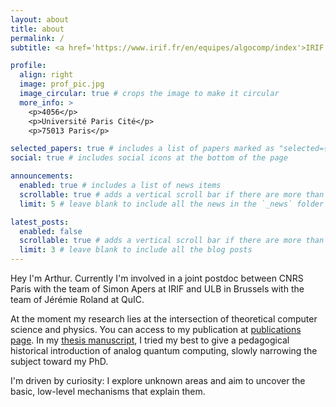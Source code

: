 ```yaml
---
layout: about
title: about
permalink: /
subtitle: <a href='https://www.irif.fr/en/equipes/algocomp/index'>IRIF (CNRS)</a>. Université Paris Cité, Bâtiment Sophie Germain.

profile:
  align: right
  image: prof_pic.jpg
  image_circular: true # crops the image to make it circular
  more_info: >
    <p>4056</p>
    <p>Université Paris Cité</p>
    <p>75013 Paris</p>

selected_papers: true # includes a list of papers marked as "selected={true}"
social: true # includes social icons at the bottom of the page

announcements:
  enabled: true # includes a list of news items
  scrollable: true # adds a vertical scroll bar if there are more than 3 news items
  limit: 5 # leave blank to include all the news in the `_news` folder

latest_posts:
  enabled: false
  scrollable: true # adds a vertical scroll bar if there are more than 3 new posts items
  limit: 3 # leave blank to include all the blog posts
---
```


Hey I'm Arthur. Currently I'm involved in a joint postdoc between CNRS Paris with the team of Simon Apers at IRIF and ULB in Brussels with the team of Jérémie Roland at QuIC.

At the moment my research lies at the intersection of theoretical computer science and physics. You can access to my publication at [publications page](/publications/). In my [thesis manuscript](https://theses.hal.science/tel-04706199v1/file/2024ORLE1017_va.pdf), I tried my best to give a pedagogical historical introduction of analog quantum computing, slowly narrowing the subject toward my PhD.

I'm driven by curiosity: I explore unknown areas and aim to uncover the basic, low-level mechanisms that explain them.

